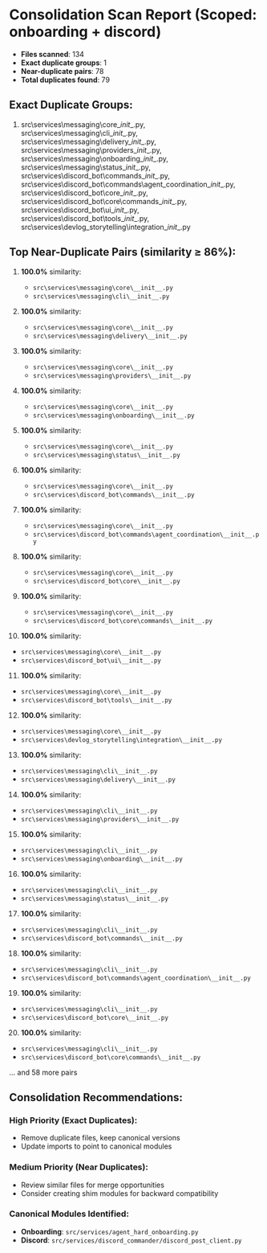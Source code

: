 # Consolidation Scan Report (Scoped: onboarding + discord)

- **Files scanned**: 134
- **Exact duplicate groups**: 1
- **Near-duplicate pairs**: 78
- **Total duplicates found**: 79

## Exact Duplicate Groups:

1. src\services\messaging\core\__init__.py, src\services\messaging\cli\__init__.py, src\services\messaging\delivery\__init__.py, src\services\messaging\providers\__init__.py, src\services\messaging\onboarding\__init__.py, src\services\messaging\status\__init__.py, src\services\discord_bot\commands\__init__.py, src\services\discord_bot\commands\agent_coordination\__init__.py, src\services\discord_bot\core\__init__.py, src\services\discord_bot\core\commands\__init__.py, src\services\discord_bot\ui\__init__.py, src\services\discord_bot\tools\__init__.py, src\services\devlog_storytelling\integration\__init__.py

## Top Near-Duplicate Pairs (similarity ≥ 86%):

1. **100.0%** similarity:
   - `src\services\messaging\core\__init__.py`
   - `src\services\messaging\cli\__init__.py`

2. **100.0%** similarity:
   - `src\services\messaging\core\__init__.py`
   - `src\services\messaging\delivery\__init__.py`

3. **100.0%** similarity:
   - `src\services\messaging\core\__init__.py`
   - `src\services\messaging\providers\__init__.py`

4. **100.0%** similarity:
   - `src\services\messaging\core\__init__.py`
   - `src\services\messaging\onboarding\__init__.py`

5. **100.0%** similarity:
   - `src\services\messaging\core\__init__.py`
   - `src\services\messaging\status\__init__.py`

6. **100.0%** similarity:
   - `src\services\messaging\core\__init__.py`
   - `src\services\discord_bot\commands\__init__.py`

7. **100.0%** similarity:
   - `src\services\messaging\core\__init__.py`
   - `src\services\discord_bot\commands\agent_coordination\__init__.py`

8. **100.0%** similarity:
   - `src\services\messaging\core\__init__.py`
   - `src\services\discord_bot\core\__init__.py`

9. **100.0%** similarity:
   - `src\services\messaging\core\__init__.py`
   - `src\services\discord_bot\core\commands\__init__.py`

10. **100.0%** similarity:
   - `src\services\messaging\core\__init__.py`
   - `src\services\discord_bot\ui\__init__.py`

11. **100.0%** similarity:
   - `src\services\messaging\core\__init__.py`
   - `src\services\discord_bot\tools\__init__.py`

12. **100.0%** similarity:
   - `src\services\messaging\core\__init__.py`
   - `src\services\devlog_storytelling\integration\__init__.py`

13. **100.0%** similarity:
   - `src\services\messaging\cli\__init__.py`
   - `src\services\messaging\delivery\__init__.py`

14. **100.0%** similarity:
   - `src\services\messaging\cli\__init__.py`
   - `src\services\messaging\providers\__init__.py`

15. **100.0%** similarity:
   - `src\services\messaging\cli\__init__.py`
   - `src\services\messaging\onboarding\__init__.py`

16. **100.0%** similarity:
   - `src\services\messaging\cli\__init__.py`
   - `src\services\messaging\status\__init__.py`

17. **100.0%** similarity:
   - `src\services\messaging\cli\__init__.py`
   - `src\services\discord_bot\commands\__init__.py`

18. **100.0%** similarity:
   - `src\services\messaging\cli\__init__.py`
   - `src\services\discord_bot\commands\agent_coordination\__init__.py`

19. **100.0%** similarity:
   - `src\services\messaging\cli\__init__.py`
   - `src\services\discord_bot\core\__init__.py`

20. **100.0%** similarity:
   - `src\services\messaging\cli\__init__.py`
   - `src\services\discord_bot\core\commands\__init__.py`

... and 58 more pairs

## Consolidation Recommendations:

### High Priority (Exact Duplicates):
- Remove duplicate files, keep canonical versions
- Update imports to point to canonical modules

### Medium Priority (Near Duplicates):
- Review similar files for merge opportunities
- Consider creating shim modules for backward compatibility

### Canonical Modules Identified:
- **Onboarding**: `src/services/agent_hard_onboarding.py`
- **Discord**: `src/services/discord_commander/discord_post_client.py`
